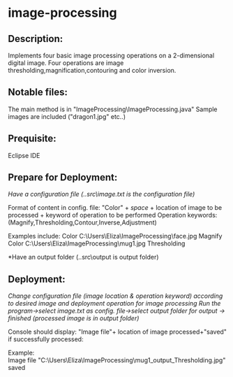 # image-processing
## Description:
Implements four basic image processing operations on a 2-dimensional digital image.
Four operations are image thresholding,magnification,contouring and color inversion.

## Notable files:
The main method is in "ImageProcessing\ImageProcessing.java"
Sample images are included ("dragon1.jpg" etc..)

## Prequisite:
Eclipse IDE

## Prepare for Deployment:
*Have a configuration file  (..src\image.txt is the configuration file)*

  Format of content in config. file: "Color" + *space* + location of image to be processed + keyword of operation to be performed 
  Operation keywords:(Magnify,Thresholding,Contour,Inverse,Adjustment)

  Examples include:
  Color C:\Users\Eliza\ImageProcessing\face.jpg Magnify 
  Color C:\Users\Eliza\ImageProcessing\mug1.jpg Thresholding  
  
*Have an output folder (..src\output is output folder)

## Deployment:
*Change configuration file (image location & operation keyword) according to desired image and deployment operation for image processing*
*Run the program->select image.txt as config. file->select output folder for output -> finished (processed image is in output folder)*
  
  Console should display: "Image file"+ location of image processed+"saved"  if successfully processed:
  
  Example:  
  Image file "C:\Users\Eliza\ImageProcessing\mug1_output_Thresholding.jpg" saved
  





